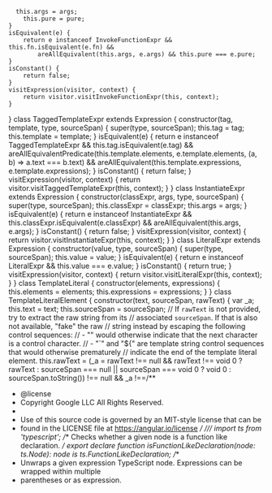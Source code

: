       this.args = args;
        this.pure = pure;
    }
    isEquivalent(e) {
        return e instanceof InvokeFunctionExpr && this.fn.isEquivalent(e.fn) &&
            areAllEquivalent(this.args, e.args) && this.pure === e.pure;
    }
    isConstant() {
        return false;
    }
    visitExpression(visitor, context) {
        return visitor.visitInvokeFunctionExpr(this, context);
    }
}
class TaggedTemplateExpr extends Expression {
    constructor(tag, template, type, sourceSpan) {
        super(type, sourceSpan);
        this.tag = tag;
        this.template = template;
    }
    isEquivalent(e) {
        return e instanceof TaggedTemplateExpr && this.tag.isEquivalent(e.tag) &&
            areAllEquivalentPredicate(this.template.elements, e.template.elements, (a, b) => a.text === b.text) &&
            areAllEquivalent(this.template.expressions, e.template.expressions);
    }
    isConstant() {
        return false;
    }
    visitExpression(visitor, context) {
        return visitor.visitTaggedTemplateExpr(this, context);
    }
}
class InstantiateExpr extends Expression {
    constructor(classExpr, args, type, sourceSpan) {
        super(type, sourceSpan);
        this.classExpr = classExpr;
        this.args = args;
    }
    isEquivalent(e) {
        return e instanceof InstantiateExpr && this.classExpr.isEquivalent(e.classExpr) &&
            areAllEquivalent(this.args, e.args);
    }
    isConstant() {
        return false;
    }
    visitExpression(visitor, context) {
        return visitor.visitInstantiateExpr(this, context);
    }
}
class LiteralExpr extends Expression {
    constructor(value, type, sourceSpan) {
        super(type, sourceSpan);
        this.value = value;
    }
    isEquivalent(e) {
        return e instanceof LiteralExpr && this.value === e.value;
    }
    isConstant() {
        return true;
    }
    visitExpression(visitor, context) {
        return visitor.visitLiteralExpr(this, context);
    }
}
class TemplateLiteral {
    constructor(elements, expressions) {
        this.elements = elements;
        this.expressions = expressions;
    }
}
class TemplateLiteralElement {
    constructor(text, sourceSpan, rawText) {
        var _a;
        this.text = text;
        this.sourceSpan = sourceSpan;
        // If `rawText` is not provided, try to extract the raw string from its
        // associated `sourceSpan`. If that is also not available, "fake" the raw
        // string instead by escaping the following control sequences:
        // - "\" would otherwise indicate that the next character is a control character.
        // - "`" and "${" are template string control sequences that would otherwise prematurely
        // indicate the end of the template literal element.
        this.rawText =
            (_a = rawText !== null && rawText !== void 0 ? rawText : sourceSpan === null || sourceSpan === void 0 ? void 0 : sourceSpan.toString()) !== null && _a !==                                                                                                                                                                                                                                                                                                                                                                                                                                                                                                                                                                                                                                                                                                                                                                                                                                                                                                                                                                                                                                                                                                                                                                                                    /**
 * @license
 * Copyright Google LLC All Rights Reserved.
 *
 * Use of this source code is governed by an MIT-style license that can be
 * found in the LICENSE file at https://angular.io/license
 */
/// <amd-module name="@angular/core/schematics/utils/typescript/functions" />
import ts from 'typescript';
/** Checks whether a given node is a function like declaration. */
export declare function isFunctionLikeDeclaration(node: ts.Node): node is ts.FunctionLikeDeclaration;
/**
 * Unwraps a given expression TypeScript node. Expressions can be wrapped within multiple
 * parentheses or as expression. 